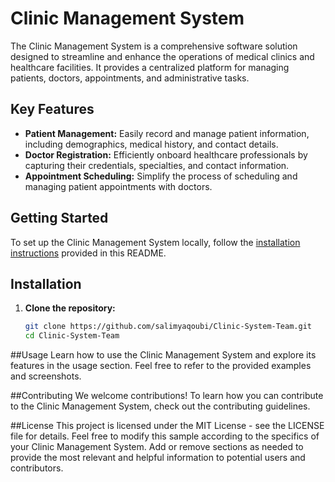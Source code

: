 # Clinic Management System

The Clinic Management System is a comprehensive software solution designed to streamline and enhance the operations of medical clinics and healthcare facilities. It provides a centralized platform for managing patients, doctors, appointments, and administrative tasks.

## Key Features

- **Patient Management:** Easily record and manage patient information, including demographics, medical history, and contact details.
- **Doctor Registration:** Efficiently onboard healthcare professionals by capturing their credentials, specialties, and contact information.
- **Appointment Scheduling:** Simplify the process of scheduling and managing patient appointments with doctors.


## Getting Started

To set up the Clinic Management System locally, follow the [installation instructions](#installation) provided in this README.

## Installation

1. **Clone the repository:**
   ```bash
   git clone https://github.com/salimyaqoubi/Clinic-System-Team.git
   cd Clinic-System-Team

##Usage
Learn how to use the Clinic Management System and explore its features in the usage section. Feel free to refer to the provided examples and screenshots.

##Contributing
We welcome contributions! To learn how you can contribute to the Clinic Management System, check out the contributing guidelines.

##License
This project is licensed under the MIT License - see the LICENSE file for details.
Feel free to modify this sample according to the specifics of your Clinic Management System. Add or remove sections as needed to provide the most relevant and helpful information to potential users and contributors.
